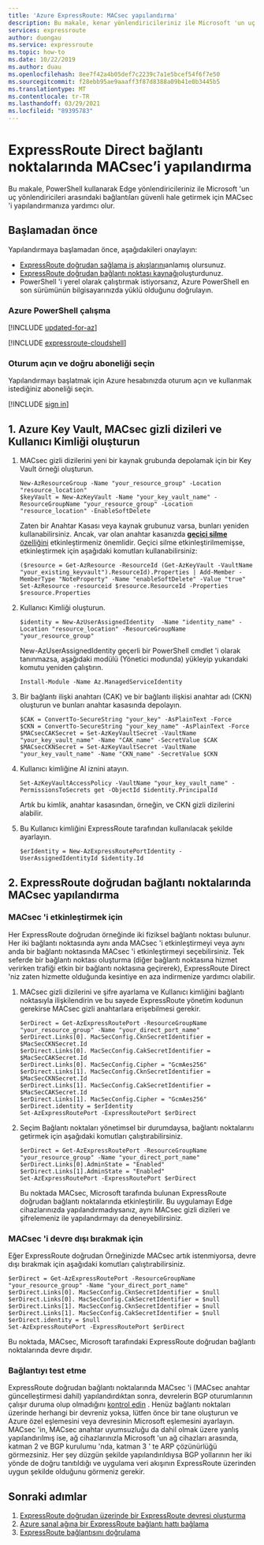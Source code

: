 ```yaml
---
title: 'Azure ExpressRoute: MACsec yapılandırma'
description: Bu makale, kenar yönlendiricileriniz ile Microsoft 'un uç yönlendiricileri arasındaki bağlantıları güvenli hale getirmek için MACsec 'i yapılandırmanıza yardımcı olur.
services: expressroute
author: duongau
ms.service: expressroute
ms.topic: how-to
ms.date: 10/22/2019
ms.author: duau
ms.openlocfilehash: 8ee7f42a4b05def7c2239c7a1e5bcef54f6f7e50
ms.sourcegitcommit: f28ebb95ae9aaaff3f87d8388a09b41e0b3445b5
ms.translationtype: MT
ms.contentlocale: tr-TR
ms.lasthandoff: 03/29/2021
ms.locfileid: "89395783"
---
```

# <a name="configure-macsec-on-expressroute-direct-ports"></a>ExpressRoute Direct bağlantı noktalarında MACsec’i yapılandırma

Bu makale, PowerShell kullanarak Edge yönlendiricileriniz ile Microsoft 'un uç yönlendiricileri arasındaki bağlantıları güvenli hale getirmek için MACsec 'i yapılandırmanıza yardımcı olur.

## <a name="before-you-begin"></a>Başlamadan önce

Yapılandırmaya başlamadan önce, aşağıdakileri onaylayın:

* [ExpressRoute doğrudan sağlama iş akışlarını](expressroute-erdirect-about.md)anlamış olursunuz.
* [ExpressRoute doğrudan bağlantı noktası kaynağı](expressroute-howto-erdirect.md)oluşturdunuz.
* PowerShell 'i yerel olarak çalıştırmak istiyorsanız, Azure PowerShell en son sürümünün bilgisayarınızda yüklü olduğunu doğrulayın.

### <a name="working-with-azure-powershell"></a>Azure PowerShell çalışma

[!INCLUDE [updated-for-az](../../includes/hybrid-az-ps.md)]

[!INCLUDE [expressroute-cloudshell](../../includes/expressroute-cloudshell-powershell-about.md)]

### <a name="sign-in-and-select-the-right-subscription"></a>Oturum açın ve doğru aboneliği seçin

Yapılandırmayı başlatmak için Azure hesabınızda oturum açın ve kullanmak istediğiniz aboneliği seçin.

   [!INCLUDE [sign in](../../includes/expressroute-cloud-shell-connect.md)]

## <a name="1-create-azure-key-vault-macsec-secrets-and-user-identity"></a>1. Azure Key Vault, MACsec gizli dizileri ve Kullanıcı Kimliği oluşturun

1. MACsec gizli dizilerini yeni bir kaynak grubunda depolamak için bir Key Vault örneği oluşturun.

    ```azurepowershell-interactive
    New-AzResourceGroup -Name "your_resource_group" -Location "resource_location"
    $keyVault = New-AzKeyVault -Name "your_key_vault_name" -ResourceGroupName "your_resource_group" -Location "resource_location" -EnableSoftDelete 
    ```

    Zaten bir Anahtar Kasası veya kaynak grubunuz varsa, bunları yeniden kullanabilirsiniz. Ancak, var olan anahtar kasanızda [ **geçici silme** özelliğini](../key-vault/general/soft-delete-overview.md) etkinleştirmeniz önemlidir. Geçici silme etkinleştirilmemişse, etkinleştirmek için aşağıdaki komutları kullanabilirsiniz:

    ```azurepowershell-interactive
    ($resource = Get-AzResource -ResourceId (Get-AzKeyVault -VaultName "your_existing_keyvault").ResourceId).Properties | Add-Member -MemberType "NoteProperty" -Name "enableSoftDelete" -Value "true"
    Set-AzResource -resourceid $resource.ResourceId -Properties $resource.Properties
    ```
2. Kullanıcı Kimliği oluşturun.

    ```azurepowershell-interactive
    $identity = New-AzUserAssignedIdentity  -Name "identity_name" -Location "resource_location" -ResourceGroupName "your_resource_group"
    ```

    New-AzUserAssignedIdentity geçerli bir PowerShell cmdlet 'i olarak tanınmazsa, aşağıdaki modülü (Yönetici modunda) yükleyip yukarıdaki komutu yeniden çalıştırın.

    ```azurepowershell-interactive
    Install-Module -Name Az.ManagedServiceIdentity
    ```
3. Bir bağlantı ilişki anahtarı (CAK) ve bir bağlantı ilişkisi anahtar adı (CKN) oluşturun ve bunları anahtar kasasında depolayın.

    ```azurepowershell-interactive
    $CAK = ConvertTo-SecureString "your_key" -AsPlainText -Force
    $CKN = ConvertTo-SecureString "your_key_name" -AsPlainText -Force
    $MACsecCAKSecret = Set-AzKeyVaultSecret -VaultName "your_key_vault_name" -Name "CAK_name" -SecretValue $CAK
    $MACsecCKNSecret = Set-AzKeyVaultSecret -VaultName "your_key_vault_name" -Name "CKN_name" -SecretValue $CKN
    ```
4. Kullanıcı kimliğine Al iznini atayın.

    ```azurepowershell-interactive
    Set-AzKeyVaultAccessPolicy -VaultName "your_key_vault_name" -PermissionsToSecrets get -ObjectId $identity.PrincipalId
    ```

   Artık bu kimlik, anahtar kasasından, örneğin, ve CKN gizli dizilerini alabilir.
5. Bu Kullanıcı kimliğini ExpressRoute tarafından kullanılacak şekilde ayarlayın.

    ```azurepowershell-interactive
    $erIdentity = New-AzExpressRoutePortIdentity -UserAssignedIdentityId $identity.Id
    ```
 
## <a name="2-configure-macsec-on-expressroute-direct-ports"></a>2. ExpressRoute doğrudan bağlantı noktalarında MACsec yapılandırma

### <a name="to-enable-macsec"></a>MACsec 'i etkinleştirmek için

Her ExpressRoute doğrudan örneğinde iki fiziksel bağlantı noktası bulunur. Her iki bağlantı noktasında aynı anda MACsec 'i etkinleştirmeyi veya aynı anda bir bağlantı noktasında MACsec 'i etkinleştirmeyi seçebilirsiniz. Tek seferde bir bağlantı noktası oluşturma (diğer bağlantı noktasına hizmet verirken trafiği etkin bir bağlantı noktasına geçirerek), ExpressRoute Direct 'niz zaten hizmette olduğunda kesintiye en aza indirmenize yardımcı olabilir.

1. MACsec gizli dizilerini ve şifre ayarlama ve Kullanıcı kimliğini bağlantı noktasıyla ilişkilendirin ve bu sayede ExpressRoute yönetim kodunun gerekirse MACsec gizli anahtarlara erişebilmesi gerekir.

    ```azurepowershell-interactive
    $erDirect = Get-AzExpressRoutePort -ResourceGroupName "your_resource_group" -Name "your_direct_port_name"
    $erDirect.Links[0]. MacSecConfig.CknSecretIdentifier = $MacSecCKNSecret.Id
    $erDirect.Links[0]. MacSecConfig.CakSecretIdentifier = $MacSecCAKSecret.Id
    $erDirect.Links[0]. MacSecConfig.Cipher = "GcmAes256"
    $erDirect.Links[1]. MacSecConfig.CknSecretIdentifier = $MacSecCKNSecret.Id
    $erDirect.Links[1]. MacSecConfig.CakSecretIdentifier = $MacSecCAKSecret.Id
    $erDirect.Links[1]. MacSecConfig.Cipher = "GcmAes256"
    $erDirect.identity = $erIdentity
    Set-AzExpressRoutePort -ExpressRoutePort $erDirect
    ```
2. Seçim Bağlantı noktaları yönetimsel bir durumdaysa, bağlantı noktalarını getirmek için aşağıdaki komutları çalıştırabilirsiniz.

    ```azurepowershell-interactive
    $erDirect = Get-AzExpressRoutePort -ResourceGroupName "your_resource_group" -Name "your_direct_port_name"
    $erDirect.Links[0].AdminState = "Enabled"
    $erDirect.Links[1].AdminState = "Enabled"
    Set-AzExpressRoutePort -ExpressRoutePort $erDirect
    ```

    Bu noktada MACsec, Microsoft tarafında bulunan ExpressRoute doğrudan bağlantı noktalarında etkinleştirilir. Bu uygulamayı Edge cihazlarınızda yapılandırmadıysanız, aynı MACsec gizli dizileri ve şifrelemeniz ile yapılandırmayı da deneyebilirsiniz.

### <a name="to-disable-macsec"></a>MACsec 'i devre dışı bırakmak için

Eğer ExpressRoute doğrudan Örneğinizde MACsec artık istenmiyorsa, devre dışı bırakmak için aşağıdaki komutları çalıştırabilirsiniz.

```azurepowershell-interactive
$erDirect = Get-AzExpressRoutePort -ResourceGroupName "your_resource_group" -Name "your_direct_port_name"
$erDirect.Links[0]. MacSecConfig.CknSecretIdentifier = $null
$erDirect.Links[0]. MacSecConfig.CakSecretIdentifier = $null
$erDirect.Links[1]. MacSecConfig.CknSecretIdentifier = $null
$erDirect.Links[1]. MacSecConfig.CakSecretIdentifier = $null
$erDirect.identity = $null
Set-AzExpressRoutePort -ExpressRoutePort $erDirect
```

Bu noktada, MACsec, Microsoft tarafındaki ExpressRoute doğrudan bağlantı noktalarında devre dışıdır.

### <a name="test-connectivity"></a>Bağlantıyı test etme
ExpressRoute doğrudan bağlantı noktalarında MACsec 'i (MACsec anahtar güncelleştirmesi dahil) yapılandırdıktan sonra, devrelerin BGP oturumlarının çalışır duruma olup olmadığını [kontrol edin](expressroute-troubleshooting-expressroute-overview.md) . Henüz bağlantı noktaları üzerinde herhangi bir devreniz yoksa, lütfen önce bir tane oluşturun ve Azure özel eşlemesini veya devresinin Microsoft eşlemesini ayarlayın. MACsec 'in, MACsec anahtar uyumsuzluğu da dahil olmak üzere yanlış yapılandırılmış ise, ağ cihazlarınızla Microsoft 'un ağ cihazları arasında, katman 2 ve BGP kurulumu 'nda, katman 3 ' te ARP çözünürlüğü görmezsiniz. Her şey düzgün şekilde yapılandırıldıysa BGP yollarının her iki yönde de doğru tanıtıldığı ve uygulama veri akışının ExpressRoute üzerinden uygun şekilde olduğunu görmeniz gerekir.

## <a name="next-steps"></a>Sonraki adımlar
1. [ExpressRoute doğrudan üzerinde bir ExpressRoute devresi oluşturma](expressroute-howto-erdirect.md)
2. [Azure sanal ağına bir ExpressRoute bağlantı hattı bağlama](expressroute-howto-linkvnet-arm.md)
3. [ExpressRoute bağlantısını doğrulama](expressroute-troubleshooting-expressroute-overview.md)
